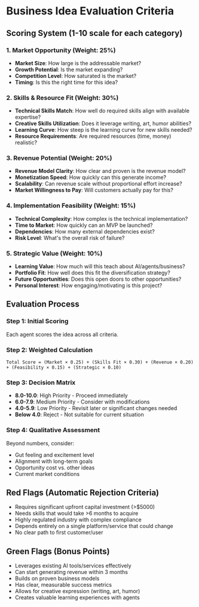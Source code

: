 # Business Idea Evaluation Criteria

## Scoring System (1-10 scale for each category)

### 1. Market Opportunity (Weight: 25%)
- **Market Size**: How large is the addressable market?
- **Growth Potential**: Is the market expanding?
- **Competition Level**: How saturated is the market?
- **Timing**: Is this the right time for this idea?

### 2. Skills & Resource Fit (Weight: 30%)
- **Technical Skills Match**: How well do required skills align with available expertise?
- **Creative Skills Utilization**: Does it leverage writing, art, humor abilities?
- **Learning Curve**: How steep is the learning curve for new skills needed?
- **Resource Requirements**: Are required resources (time, money) realistic?

### 3. Revenue Potential (Weight: 20%)
- **Revenue Model Clarity**: How clear and proven is the revenue model?
- **Monetization Speed**: How quickly can this generate income?
- **Scalability**: Can revenue scale without proportional effort increase?
- **Market Willingness to Pay**: Will customers actually pay for this?

### 4. Implementation Feasibility (Weight: 15%)
- **Technical Complexity**: How complex is the technical implementation?
- **Time to Market**: How quickly can an MVP be launched?
- **Dependencies**: How many external dependencies exist?
- **Risk Level**: What's the overall risk of failure?

### 5. Strategic Value (Weight: 10%)
- **Learning Value**: How much will this teach about AI/agents/business?
- **Portfolio Fit**: How well does this fit the diversification strategy?
- **Future Opportunities**: Does this open doors to other opportunities?
- **Personal Interest**: How engaging/motivating is this project?

## Evaluation Process

### Step 1: Initial Scoring
Each agent scores the idea across all criteria.

### Step 2: Weighted Calculation
```
Total Score = (Market × 0.25) + (Skills Fit × 0.30) + (Revenue × 0.20) + (Feasibility × 0.15) + (Strategic × 0.10)
```

### Step 3: Decision Matrix
- **8.0-10.0**: High Priority - Proceed immediately
- **6.0-7.9**: Medium Priority - Consider with modifications
- **4.0-5.9**: Low Priority - Revisit later or significant changes needed
- **Below 4.0**: Reject - Not suitable for current situation

### Step 4: Qualitative Assessment
Beyond numbers, consider:
- Gut feeling and excitement level
- Alignment with long-term goals
- Opportunity cost vs. other ideas
- Current market conditions

## Red Flags (Automatic Rejection Criteria)
- Requires significant upfront capital investment (>$5000)
- Needs skills that would take >6 months to acquire
- Highly regulated industry with complex compliance
- Depends entirely on a single platform/service that could change
- No clear path to first customer/user

## Green Flags (Bonus Points)
- Leverages existing AI tools/services effectively
- Can start generating revenue within 3 months
- Builds on proven business models
- Has clear, measurable success metrics
- Allows for creative expression (writing, art, humor)
- Creates valuable learning experiences with agents
